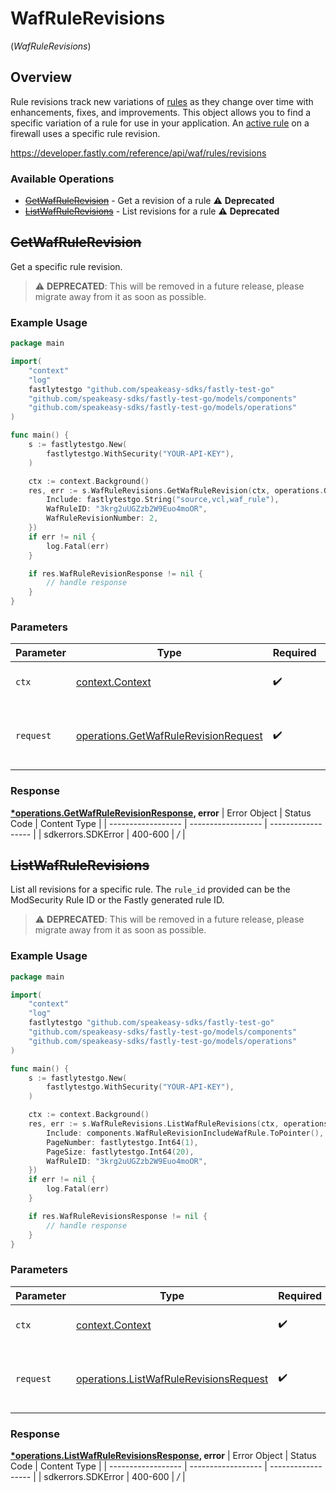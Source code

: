 # WafRuleRevisions
(*WafRuleRevisions*)

## Overview

Rule revisions track new variations of [rules](/reference/api/waf/rules/) as they change over time with enhancements, fixes, and improvements. This object allows you to find a specific variation of a rule for use in your application. An [active rule](/reference/api/waf/rules/active/) on a firewall uses a specific rule revision.

<https://developer.fastly.com/reference/api/waf/rules/revisions>
### Available Operations

* [~~GetWafRuleRevision~~](#getwafrulerevision) - Get a revision of a rule :warning: **Deprecated**
* [~~ListWafRuleRevisions~~](#listwafrulerevisions) - List revisions for a rule :warning: **Deprecated**

## ~~GetWafRuleRevision~~

Get a specific rule revision.

> :warning: **DEPRECATED**: This will be removed in a future release, please migrate away from it as soon as possible.

### Example Usage

```go
package main

import(
	"context"
	"log"
	fastlytestgo "github.com/speakeasy-sdks/fastly-test-go"
	"github.com/speakeasy-sdks/fastly-test-go/models/components"
	"github.com/speakeasy-sdks/fastly-test-go/models/operations"
)

func main() {
    s := fastlytestgo.New(
        fastlytestgo.WithSecurity("YOUR-API-KEY"),
    )

    ctx := context.Background()
    res, err := s.WafRuleRevisions.GetWafRuleRevision(ctx, operations.GetWafRuleRevisionRequest{
        Include: fastlytestgo.String("source,vcl,waf_rule"),
        WafRuleID: "3krg2uUGZzb2W9Euo4moOR",
        WafRuleRevisionNumber: 2,
    })
    if err != nil {
        log.Fatal(err)
    }

    if res.WafRuleRevisionResponse != nil {
        // handle response
    }
}
```

### Parameters

| Parameter                                                                                    | Type                                                                                         | Required                                                                                     | Description                                                                                  |
| -------------------------------------------------------------------------------------------- | -------------------------------------------------------------------------------------------- | -------------------------------------------------------------------------------------------- | -------------------------------------------------------------------------------------------- |
| `ctx`                                                                                        | [context.Context](https://pkg.go.dev/context#Context)                                        | :heavy_check_mark:                                                                           | The context to use for the request.                                                          |
| `request`                                                                                    | [operations.GetWafRuleRevisionRequest](../../models/operations/getwafrulerevisionrequest.md) | :heavy_check_mark:                                                                           | The request object to use for the request.                                                   |


### Response

**[*operations.GetWafRuleRevisionResponse](../../models/operations/getwafrulerevisionresponse.md), error**
| Error Object       | Status Code        | Content Type       |
| ------------------ | ------------------ | ------------------ |
| sdkerrors.SDKError | 400-600            | */*                |

## ~~ListWafRuleRevisions~~

List all revisions for a specific rule. The `rule_id` provided can be the ModSecurity Rule ID or the Fastly generated rule ID.

> :warning: **DEPRECATED**: This will be removed in a future release, please migrate away from it as soon as possible.

### Example Usage

```go
package main

import(
	"context"
	"log"
	fastlytestgo "github.com/speakeasy-sdks/fastly-test-go"
	"github.com/speakeasy-sdks/fastly-test-go/models/components"
	"github.com/speakeasy-sdks/fastly-test-go/models/operations"
)

func main() {
    s := fastlytestgo.New(
        fastlytestgo.WithSecurity("YOUR-API-KEY"),
    )

    ctx := context.Background()
    res, err := s.WafRuleRevisions.ListWafRuleRevisions(ctx, operations.ListWafRuleRevisionsRequest{
        Include: components.WafRuleRevisionIncludeWafRule.ToPointer(),
        PageNumber: fastlytestgo.Int64(1),
        PageSize: fastlytestgo.Int64(20),
        WafRuleID: "3krg2uUGZzb2W9Euo4moOR",
    })
    if err != nil {
        log.Fatal(err)
    }

    if res.WafRuleRevisionsResponse != nil {
        // handle response
    }
}
```

### Parameters

| Parameter                                                                                        | Type                                                                                             | Required                                                                                         | Description                                                                                      |
| ------------------------------------------------------------------------------------------------ | ------------------------------------------------------------------------------------------------ | ------------------------------------------------------------------------------------------------ | ------------------------------------------------------------------------------------------------ |
| `ctx`                                                                                            | [context.Context](https://pkg.go.dev/context#Context)                                            | :heavy_check_mark:                                                                               | The context to use for the request.                                                              |
| `request`                                                                                        | [operations.ListWafRuleRevisionsRequest](../../models/operations/listwafrulerevisionsrequest.md) | :heavy_check_mark:                                                                               | The request object to use for the request.                                                       |


### Response

**[*operations.ListWafRuleRevisionsResponse](../../models/operations/listwafrulerevisionsresponse.md), error**
| Error Object       | Status Code        | Content Type       |
| ------------------ | ------------------ | ------------------ |
| sdkerrors.SDKError | 400-600            | */*                |
